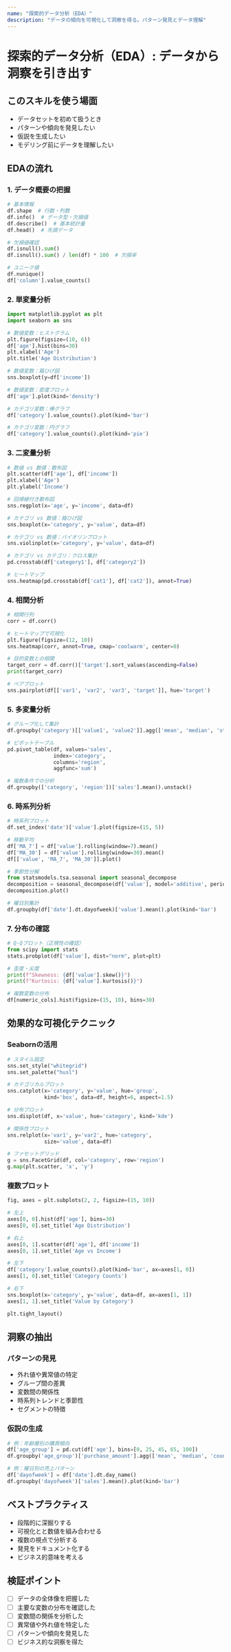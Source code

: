 ```yaml
---
name: "探索的データ分析（EDA）"
description: "データの傾向を可視化して洞察を得る。パターン発見とデータ理解"
---
```


# 探索的データ分析（EDA）: データから洞察を引き出す

## このスキルを使う場面

- データセットを初めて扱うとき
- パターンや傾向を発見したい
- 仮説を生成したい
- モデリング前にデータを理解したい

## EDAの流れ

### 1. データ概要の把握

```python
# 基本情報
df.shape  # 行数・列数
df.info()  # データ型・欠損値
df.describe()  # 基本統計量
df.head()  # 先頭データ

# 欠損値確認
df.isnull().sum()
df.isnull().sum() / len(df) * 100  # 欠損率

# ユニーク値
df.nunique()
df['column'].value_counts()
```

### 2. 単変量分析

```python
import matplotlib.pyplot as plt
import seaborn as sns

# 数値変数：ヒストグラム
plt.figure(figsize=(10, 6))
df['age'].hist(bins=30)
plt.xlabel('Age')
plt.title('Age Distribution')

# 数値変数：箱ひげ図
sns.boxplot(y=df['income'])

# 数値変数：密度プロット
df['age'].plot(kind='density')

# カテゴリ変数：棒グラフ
df['category'].value_counts().plot(kind='bar')

# カテゴリ変数：円グラフ
df['category'].value_counts().plot(kind='pie')
```

### 3. 二変量分析

```python
# 数値 vs 数値：散布図
plt.scatter(df['age'], df['income'])
plt.xlabel('Age')
plt.ylabel('Income')

# 回帰線付き散布図
sns.regplot(x='age', y='income', data=df)

# カテゴリ vs 数値：箱ひげ図
sns.boxplot(x='category', y='value', data=df)

# カテゴリ vs 数値：バイオリンプロット
sns.violinplot(x='category', y='value', data=df)

# カテゴリ vs カテゴリ：クロス集計
pd.crosstab(df['category1'], df['category2'])

# ヒートマップ
sns.heatmap(pd.crosstab(df['cat1'], df['cat2']), annot=True)
```

### 4. 相関分析

```python
# 相関行列
corr = df.corr()

# ヒートマップで可視化
plt.figure(figsize=(12, 10))
sns.heatmap(corr, annot=True, cmap='coolwarm', center=0)

# 目的変数との相関
target_corr = df.corr()['target'].sort_values(ascending=False)
print(target_corr)

# ペアプロット
sns.pairplot(df[['var1', 'var2', 'var3', 'target']], hue='target')
```

### 5. 多変量分析

```python
# グループ化して集計
df.groupby('category')[['value1', 'value2']].agg(['mean', 'median', 'std'])

# ピボットテーブル
pd.pivot_table(df, values='sales',
               index='category',
               columns='region',
               aggfunc='sum')

# 複数条件での分析
df.groupby(['category', 'region'])['sales'].mean().unstack()
```

### 6. 時系列分析

```python
# 時系列プロット
df.set_index('date')['value'].plot(figsize=(15, 5))

# 移動平均
df['MA_7'] = df['value'].rolling(window=7).mean()
df['MA_30'] = df['value'].rolling(window=30).mean()
df[['value', 'MA_7', 'MA_30']].plot()

# 季節性分解
from statsmodels.tsa.seasonal import seasonal_decompose
decomposition = seasonal_decompose(df['value'], model='additive', period=12)
decomposition.plot()

# 曜日別集計
df.groupby(df['date'].dt.dayofweek)['value'].mean().plot(kind='bar')
```

### 7. 分布の確認

```python
# Q-Qプロット（正規性の確認）
from scipy import stats
stats.probplot(df['value'], dist="norm", plot=plt)

# 歪度・尖度
print(f"Skewness: {df['value'].skew()}")
print(f"Kurtosis: {df['value'].kurtosis()}")

# 複数変数の分布
df[numeric_cols].hist(figsize=(15, 10), bins=30)
```

## 効果的な可視化テクニック

### Seabornの活用

```python
# スタイル設定
sns.set_style("whitegrid")
sns.set_palette("husl")

# カテゴリカルプロット
sns.catplot(x='category', y='value', hue='group',
            kind='box', data=df, height=6, aspect=1.5)

# 分布プロット
sns.displot(df, x='value', hue='category', kind='kde')

# 関係性プロット
sns.relplot(x='var1', y='var2', hue='category',
            size='value', data=df)

# ファセットグリッド
g = sns.FacetGrid(df, col='category', row='region')
g.map(plt.scatter, 'x', 'y')
```

### 複数プロット

```python
fig, axes = plt.subplots(2, 2, figsize=(15, 10))

# 左上
axes[0, 0].hist(df['age'], bins=30)
axes[0, 0].set_title('Age Distribution')

# 右上
axes[0, 1].scatter(df['age'], df['income'])
axes[0, 1].set_title('Age vs Income')

# 左下
df['category'].value_counts().plot(kind='bar', ax=axes[1, 0])
axes[1, 0].set_title('Category Counts')

# 右下
sns.boxplot(x='category', y='value', data=df, ax=axes[1, 1])
axes[1, 1].set_title('Value by Category')

plt.tight_layout()
```

## 洞察の抽出

### パターンの発見

- 外れ値や異常値の特定
- グループ間の差異
- 変数間の関係性
- 時系列トレンドと季節性
- セグメントの特徴

### 仮説の生成

```python
# 例：年齢層別の購買傾向
df['age_group'] = pd.cut(df['age'], bins=[0, 25, 45, 65, 100])
df.groupby('age_group')['purchase_amount'].agg(['mean', 'median', 'count'])

# 例：曜日別の売上パターン
df['dayofweek'] = df['date'].dt.day_name()
df.groupby('dayofweek')['sales'].mean().plot(kind='bar')
```

## ベストプラクティス

- 段階的に深掘りする
- 可視化とと数値を組み合わせる
- 複数の視点で分析する
- 発見をドキュメント化する
- ビジネス的意味を考える

## 検証ポイント

- [ ] データの全体像を把握した
- [ ] 主要な変数の分布を確認した
- [ ] 変数間の関係を分析した
- [ ] 異常値や外れ値を特定した
- [ ] パターンや傾向を発見した
- [ ] ビジネス的な洞察を得た

